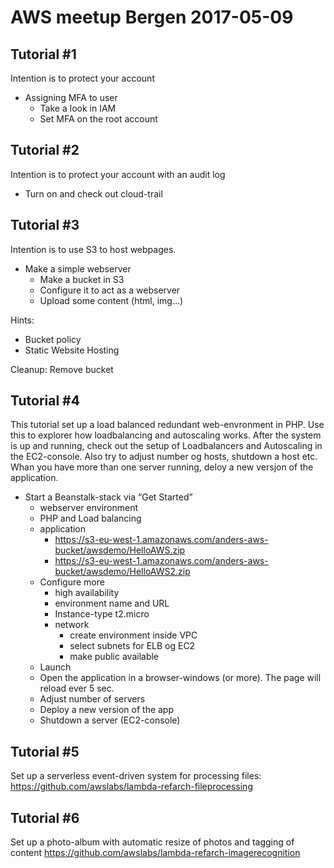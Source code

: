 # AWS meetup Bergen 2017-05-09

## Tutorial #1
Intention is to protect your account
* Assigning MFA to user
  * Take a look in IAM
  * Set MFA on the root account

## Tutorial #2
Intention is to protect your account with an audit log

* Turn on and check out cloud-trail

## Tutorial #3
Intention is to use S3 to host webpages. 

* Make a simple webserver
  * Make a bucket in S3
  * Configure it to act as a webserver
  * Upload some content (html, img…)

Hints:
* Bucket policy
* Static Website Hosting

Cleanup: Remove bucket

## Tutorial #4
This tutorial set up a load balanced redundant web-envronment in PHP. Use this to explorer how loadbalancing and autoscaling works. After the system is up and running, check out the setup of Loadbalancers and Autoscaling in the EC2-console. Also try to adjust number og hosts, shutdown a host etc. Whan you have more than one server running, deloy a new versjon of the application.

* Start a Beanstalk-stack via “Get Started”
  * webserver environment
  * PHP and Load balancing
  * application 
    * https://s3-eu-west-1.amazonaws.com/anders-aws-bucket/awsdemo/HelloAWS.zip
    * https://s3-eu-west-1.amazonaws.com/anders-aws-bucket/awsdemo/HelloAWS2.zip
  * Configure more
    * high availability
    * environment name and URL
    * Instance-type t2.micro
    * network
      * create environment inside VPC
      * select subnets for ELB og EC2
      * make public available
  * Launch
  * Open the application in a browser-windows (or more). The page will reload ever 5 sec. 
   * Adjust number of servers
   * Deploy a new version of the app 
   * Shutdown a server (EC2-console)

## Tutorial #5
Set up a serverless event-driven system for processing files:
https://github.com/awslabs/lambda-refarch-fileprocessing

## Tutorial #6
Set up a photo-album with automatic resize of photos and tagging of content
https://github.com/awslabs/lambda-refarch-imagerecognition

